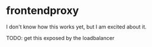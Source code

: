 # frontendproxy

I don't know how this works yet, but I am excited about it.

TODO: get this exposed by the loadbalancer
